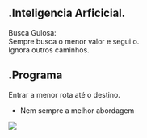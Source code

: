.Inteligencia Arficicial.         
--             
Busca Gulosa:  
Sempre busca o menor valor e  segui o.  
Ignora outros caminhos.   



.Programa
--
Entrar a menor rota até o destino.      

- Nem sempre a melhor abordagem

![](https://img.shields.io/badge/python-3.9-informational?style=flat&logo=python&logoColor=white&color=blue)


